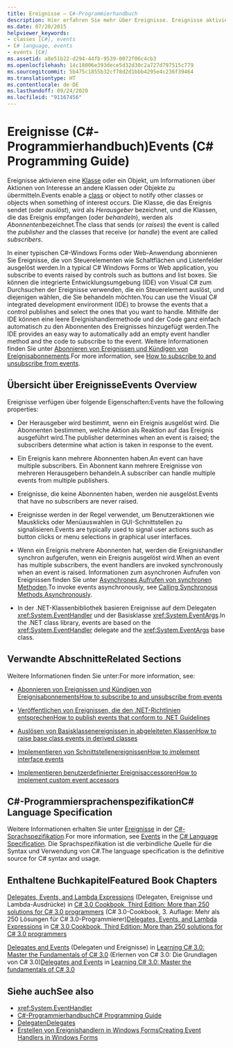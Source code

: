 ```yaml
---
title: Ereignisse – C#-Programmierhandbuch
description: Hier erfahren Sie mehr über Ereignisse. Ereignisse aktivieren eine Klasse oder ein Objekt, um Informationen über Aktionen von Interesse an andere Klassen oder Objekte zu übermitteln.
ms.date: 07/20/2015
helpviewer_keywords:
- classes [C#], events
- C# language, events
- events [C#]
ms.assetid: a8e51b22-d294-44fb-9539-0072f06c4cb3
ms.openlocfilehash: 14c18006e393dece5d32d30c2a727d797515c779
ms.sourcegitcommit: 5b475c1855b32cf78d2d1bbb4295e4c236f39464
ms.translationtype: HT
ms.contentlocale: de-DE
ms.lasthandoff: 09/24/2020
ms.locfileid: "91167456"
---
```

# <a name="events-c-programming-guide"></a><span data-ttu-id="30cbd-104">Ereignisse (C#-Programmierhandbuch)</span><span class="sxs-lookup"><span data-stu-id="30cbd-104">Events (C# Programming Guide)</span></span>

<span data-ttu-id="30cbd-105">Ereignisse aktivieren eine [Klasse](../../language-reference/keywords/class.md) oder ein Objekt, um Informationen über Aktionen von Interesse an andere Klassen oder Objekte zu übermitteln.</span><span class="sxs-lookup"><span data-stu-id="30cbd-105">Events enable a [class](../../language-reference/keywords/class.md) or object to notify other classes or objects when something of interest occurs.</span></span> <span data-ttu-id="30cbd-106">Die Klasse, die das Ereignis sendet (oder *auslöst*), wird als *Herausgeber* bezeichnet, und die Klassen, die das Ereignis empfangen (oder *behandeln*), werden als *Abonnenten*bezeichnet.</span><span class="sxs-lookup"><span data-stu-id="30cbd-106">The class that sends (or *raises*) the event is called the *publisher* and the classes that receive (or *handle*) the event are called *subscribers*.</span></span>  
  
<span data-ttu-id="30cbd-107">In einer typischen C#-Windows Forms oder Web-Anwendung abonnieren Sie Ereignisse, die von Steuerelementen wie Schaltflächen und Listenfelder ausgelöst werden.</span><span class="sxs-lookup"><span data-stu-id="30cbd-107">In a typical C# Windows Forms or Web application, you subscribe to events raised by controls such as buttons and list boxes.</span></span> <span data-ttu-id="30cbd-108">Sie können die integrierte Entwicklungsumgebung (IDE) von Visual C# zum Durchsuchen der Ereignisse verwenden, die ein Steuerelement auslöst, und diejenigen wählen, die Sie behandeln möchten.</span><span class="sxs-lookup"><span data-stu-id="30cbd-108">You can use the Visual C# integrated development environment (IDE) to browse the events that a control publishes and select the ones that you want to handle.</span></span> <span data-ttu-id="30cbd-109">Mithilfe der IDE können eine leere Ereignishandlermethode und der Code ganz einfach automatisch zu den Abonnenten des Ereignisses hinzugefügt werden.</span><span class="sxs-lookup"><span data-stu-id="30cbd-109">The IDE provides an easy way to automatically add an empty event handler method and the code to subscribe to the event.</span></span> <span data-ttu-id="30cbd-110">Weitere Informationen finden Sie unter [Abonnieren von Ereignissen und Kündigen von Ereignisabonnements](./how-to-subscribe-to-and-unsubscribe-from-events.md).</span><span class="sxs-lookup"><span data-stu-id="30cbd-110">For more information, see [How to subscribe to and unsubscribe from events](./how-to-subscribe-to-and-unsubscribe-from-events.md).</span></span>
  
## <a name="events-overview"></a><span data-ttu-id="30cbd-111">Übersicht über Ereignisse</span><span class="sxs-lookup"><span data-stu-id="30cbd-111">Events Overview</span></span>  

 <span data-ttu-id="30cbd-112">Ereignisse verfügen über folgende Eigenschaften:</span><span class="sxs-lookup"><span data-stu-id="30cbd-112">Events have the following properties:</span></span>  
  
- <span data-ttu-id="30cbd-113">Der Herausgeber wird bestimmt, wenn ein Ereignis ausgelöst wird. Die Abonnenten bestimmen, welche Aktion als Reaktion auf das Ereignis ausgeführt wird.</span><span class="sxs-lookup"><span data-stu-id="30cbd-113">The publisher determines when an event is raised; the subscribers determine what action is taken in response to the event.</span></span>  
  
- <span data-ttu-id="30cbd-114">Ein Ereignis kann mehrere Abonnenten haben.</span><span class="sxs-lookup"><span data-stu-id="30cbd-114">An event can have multiple subscribers.</span></span> <span data-ttu-id="30cbd-115">Ein Abonnent kann mehrere Ereignisse von mehreren Herausgebern behandeln.</span><span class="sxs-lookup"><span data-stu-id="30cbd-115">A subscriber can handle multiple events from multiple publishers.</span></span>  
  
- <span data-ttu-id="30cbd-116">Ereignisse, die keine Abonnenten haben, werden nie ausgelöst.</span><span class="sxs-lookup"><span data-stu-id="30cbd-116">Events that have no subscribers are never raised.</span></span>  
  
- <span data-ttu-id="30cbd-117">Ereignisse werden in der Regel verwendet, um Benutzeraktionen wie Mausklicks oder Menüauswahlen in GUI-Schnittstellen zu signalisieren.</span><span class="sxs-lookup"><span data-stu-id="30cbd-117">Events are typically used to signal user actions such as button clicks or menu selections in graphical user interfaces.</span></span>  
  
- <span data-ttu-id="30cbd-118">Wenn ein Ereignis mehrere Abonnenten hat, werden die Ereignishandler synchron aufgerufen, wenn ein Ereignis ausgelöst wird.</span><span class="sxs-lookup"><span data-stu-id="30cbd-118">When an event has multiple subscribers, the event handlers are invoked synchronously when an event is raised.</span></span> <span data-ttu-id="30cbd-119">Informationen zum asynchronen Aufrufen von Ereignissen finden Sie unter [Asynchrones Aufrufen von synchronen Methoden](../../../standard/asynchronous-programming-patterns/calling-synchronous-methods-asynchronously.md).</span><span class="sxs-lookup"><span data-stu-id="30cbd-119">To invoke events asynchronously, see [Calling Synchronous Methods Asynchronously](../../../standard/asynchronous-programming-patterns/calling-synchronous-methods-asynchronously.md).</span></span>  
  
- <span data-ttu-id="30cbd-120">In der .NET-Klassenbibliothek basieren Ereignisse auf dem Delegaten <xref:System.EventHandler> und der Basisklasse <xref:System.EventArgs>.</span><span class="sxs-lookup"><span data-stu-id="30cbd-120">In the .NET class library, events are based on the <xref:System.EventHandler> delegate and the <xref:System.EventArgs> base class.</span></span>  
  
## <a name="related-sections"></a><span data-ttu-id="30cbd-121">Verwandte Abschnitte</span><span class="sxs-lookup"><span data-stu-id="30cbd-121">Related Sections</span></span>  

 <span data-ttu-id="30cbd-122">Weitere Informationen finden Sie unter:</span><span class="sxs-lookup"><span data-stu-id="30cbd-122">For more information, see:</span></span>  
  
- [<span data-ttu-id="30cbd-123">Abonnieren von Ereignissen und Kündigen von Ereignisabonnements</span><span class="sxs-lookup"><span data-stu-id="30cbd-123">How to subscribe to and unsubscribe from events</span></span>](./how-to-subscribe-to-and-unsubscribe-from-events.md)

- [<span data-ttu-id="30cbd-124">Veröffentlichen von Ereignissen, die den .NET-Richtlinien entsprechen</span><span class="sxs-lookup"><span data-stu-id="30cbd-124">How to publish events that conform to .NET Guidelines</span></span>](./how-to-publish-events-that-conform-to-net-framework-guidelines.md)

- [<span data-ttu-id="30cbd-125">Auslösen von Basisklassenereignissen in abgeleiteten Klassen</span><span class="sxs-lookup"><span data-stu-id="30cbd-125">How to raise base class events in derived classes</span></span>](./how-to-raise-base-class-events-in-derived-classes.md)

- [<span data-ttu-id="30cbd-126">Implementieren von Schnittstellenereignissen</span><span class="sxs-lookup"><span data-stu-id="30cbd-126">How to implement interface events</span></span>](./how-to-implement-interface-events.md)

- [<span data-ttu-id="30cbd-127">Implementieren benutzerdefinierter Ereignisaccessoren</span><span class="sxs-lookup"><span data-stu-id="30cbd-127">How to implement custom event accessors</span></span>](./how-to-implement-custom-event-accessors.md)

## <a name="c-language-specification"></a><span data-ttu-id="30cbd-128">C#-Programmiersprachenspezifikation</span><span class="sxs-lookup"><span data-stu-id="30cbd-128">C# Language Specification</span></span>  

<span data-ttu-id="30cbd-129">Weitere Informationen erhalten Sie unter [Ereignisse](~/_csharplang/spec/classes.md#events) in der [C#-Sprachspezifikation](/dotnet/csharp/language-reference/language-specification/introduction).</span><span class="sxs-lookup"><span data-stu-id="30cbd-129">For more information, see [Events](~/_csharplang/spec/classes.md#events) in the [C# Language Specification](/dotnet/csharp/language-reference/language-specification/introduction).</span></span> <span data-ttu-id="30cbd-130">Die Sprachspezifikation ist die verbindliche Quelle für die Syntax und Verwendung von C#.</span><span class="sxs-lookup"><span data-stu-id="30cbd-130">The language specification is the definitive source for C# syntax and usage.</span></span>
  
## <a name="featured-book-chapters"></a><span data-ttu-id="30cbd-131">Enthaltene Buchkapitel</span><span class="sxs-lookup"><span data-stu-id="30cbd-131">Featured Book Chapters</span></span>  

 <span data-ttu-id="30cbd-132">[Delegates, Events, and Lambda Expressions](/previous-versions/visualstudio/visual-studio-2008/ff518994(v=orm.10)) (Delegaten, Ereignisse und Lambda-Ausdrücke) in [C# 3.0 Cookbook, Third Edition: More than 250 solutions for C# 3.0 programmers](/previous-versions/visualstudio/visual-studio-2008/ff518995(v=orm.10)) (C# 3.0-Cookbook, 3. Auflage: Mehr als 250 Lösungen für C# 3.0-Programmierer)</span><span class="sxs-lookup"><span data-stu-id="30cbd-132">[Delegates, Events, and Lambda Expressions](/previous-versions/visualstudio/visual-studio-2008/ff518994(v=orm.10)) in [C# 3.0 Cookbook, Third Edition: More than 250 solutions for C# 3.0 programmers](/previous-versions/visualstudio/visual-studio-2008/ff518995(v=orm.10))</span></span>  
  
 <span data-ttu-id="30cbd-133">[Delegates and Events](/previous-versions/visualstudio/visual-studio-2008/ff652490(v=orm.10)) (Delegaten und Ereignisse) in [Learning C# 3.0: Master the Fundamentals of C# 3.0](/previous-versions/visualstudio/visual-studio-2008/ff652493(v=orm.10)) (Erlernen von C# 3.0: Die Grundlagen von C# 3.0)</span><span class="sxs-lookup"><span data-stu-id="30cbd-133">[Delegates and Events](/previous-versions/visualstudio/visual-studio-2008/ff652490(v=orm.10)) in [Learning C# 3.0: Master the fundamentals of C# 3.0](/previous-versions/visualstudio/visual-studio-2008/ff652493(v=orm.10))</span></span>  
  
## <a name="see-also"></a><span data-ttu-id="30cbd-134">Siehe auch</span><span class="sxs-lookup"><span data-stu-id="30cbd-134">See also</span></span>

- <xref:System.EventHandler>
- [<span data-ttu-id="30cbd-135">C#-Programmierhandbuch</span><span class="sxs-lookup"><span data-stu-id="30cbd-135">C# Programming Guide</span></span>](../index.md)
- [<span data-ttu-id="30cbd-136">Delegaten</span><span class="sxs-lookup"><span data-stu-id="30cbd-136">Delegates</span></span>](../delegates/index.md)
- [<span data-ttu-id="30cbd-137">Erstellen von Ereignishandlern in Windows Forms</span><span class="sxs-lookup"><span data-stu-id="30cbd-137">Creating Event Handlers in Windows Forms</span></span>](/dotnet/desktop/winforms/creating-event-handlers-in-windows-forms)
